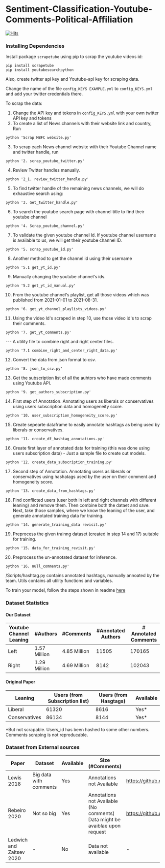 # Sentiment-Classification-Youtube-Comments-Political-Affiliation

[![Hits](https://hits.seeyoufarm.com/api/count/incr/badge.svg?url=https%3A%2F%2Fgithub.com%2FMohammadWasil%2FSentiment-Classification-Youtube-Comments-Political-Affiliation&count_bg=%2379C83D&title_bg=%23555555&icon=&icon_color=%23E7E7E7&title=hits&edge_flat=false)](https://hits.seeyoufarm.com)

### Installing Dependencies
Install package `scrapetube` using pip to scrap the youtube videos id:
```
pip install scrapetube
pip install youtubesearchpython
```
Also, create twitter api key and Youtube-api key for scraping data.

Change the name of the file `config_KEYS EXAMPLE.yml` to `config_KEYS.yml` and add your twitter credentials there.

To scrap the data:
1. Change the API key and tokens in `config_KEYS.yml` with your own twitter API key and tokens
2. To create a list of News channels with their website link and country, Run
```{python}
python 'Scrap MBFC website.py'
```
3. To scrap each News channel website with their Youtube Channel name and twitter handle, run
```{python}
python '2. scrap_youtube_twitter.py'
```
4. Review Twitter handles manually.
```{python}
python '2_1. review_twitter_handle.py'
```
5. To find twitter handle of the remaining news channels, we will do exhaustive search using:
```{python}
python '3. Get_twitter_handle.py'
```
6. To search the youtube search page with channel title to find their youtube channel
```{python}
python '4. Scrap_youtube_channel.py'
```
7. To validate the given youtube channel Id. If youtube channel username is available to us, we will get their youtube channel ID.
```{python}
python '5. scrap_youtube_id.py'
```
8. Another method to get the channel id using their username
```{python}
python '5.1 get_yt_id.py'
```
9. Manually changing the youtube channel's ids.
```{python}
python '5.2 get_yt_id_manual.py'
```
10. From the youtube channel's playlist, get all those videos which was published from 2021-01-01 to 2021-08-31. 
```{python}
python '6. get_yt_channel_playlists_videos.py'
```
11. Using the video Id's scraped in step 10, use those video id's to scrap their comments.
```{python}
python '7. get_yt_comments.py'
```

--- A utility file to combine right and right center files.
```{python}
python '7.1 combine_right_and_center_right_data.py'
```

12. Convert the data from json format to csv.
```{python}
python '8. json_to_csv.py'
```

13. Get the subscription list of all the auhtors who have made comments using Youtube API.
```{python}
python '9. get_authors_subscription.py'
```

14. First step of Annotation. Annotating users as liberals or conservatives using users subscription data and homogeneity score.
```{python}
python '10. user_subscription_homogeneity_score.py'
```

15. Create sepearte dataframe to easily annotate hashtags as being used by liberals or conservatives.
```{python}
python '11. create_df_hashtag_annotations.py'
```

16. Create first layer of annotated data for training (this was done using users subscription data) - Just a sample file to create out models.
```{python}
python '12. create_data_subscription_training.py'
```

17. Second step of Annotation. Annotating users as liberals or conservatives using hashatags used by the user on their comment and homogeneity score.
```{python}
python '13. create_data_from_hashtags.py'
```

18. Find conflicted users (user both in left and right channels with different leaning) and remove them. Then combine both the dataet and save. Next, take those samples, where we know the leaning of the user, and generate annotated training data for training.
```{python}
python '14. generate_training_data revisit.py'
```

19. Preprocess the given trainng dataset (created in step 14 and 17) suitable for training.
```{python}
python '15. data_for_training_revisit.py'
```

20. Preprocess the un-annotated dataset for inference.
```{python}
python '16. null_comments.py'
```

/Scripts/hashtag.py contains annotated hashtags, manually annoated by the team. Utils contains all utility functions and variables.

To train your model, follow the steps shown in readme [here](https://github.com/MohammadWasil/Sentiment-Classification-Youtube-Comments-Political-Affiliation/tree/main/Model%20Cod#training-description)

### Dataset Statistics

#### Our Dataset
| Youtube Channel Leaning | #Authors | #Comments | #Annotated Authors | # Annotated Comments |
| --- | --- | --- | --- | --- |
| Left | 1.57 Million | 4.85 Million | 11505 | 170165 |
| Right | 1.29 Million | 4.69 Million | 8142 | 102043 |

#### Original Paper
| Leaning | Users (from Subscription list) | Users (from Hasgtags) | Available |
| --- | --- | --- | --- |
| Liberal | 61320 | 8616 | Yes* |
| Conservatives | 86134 | 8144 | Yes* |

*But not scrapable. Users_id has been hashed to some other numbers. Comments scraping is not reproducable.

### Dataset from External sources
| Paper | Dataset | Available | Size (#Comments) | Github |
| --- | --- | --- | --- | --- |
| Lewis 2018 | Big data with comments | Yes | Annotations not Available | https://github.com/RSButner/Alt_Inf_Net |
| Rebeiro 2020 | Not so big | Yes | Annotations not Available (No comments) Data might be avaiblae upon request | https://github.com/manoelhortaribeiro/radicalization_youtube |
| Ledwich and Zaitsev 2020 | - | No | Data not available | - |

